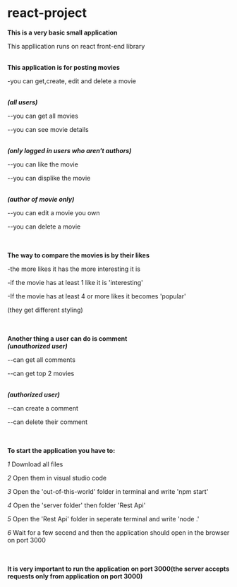 # react-project

**This is a very basic small application**  

 
This appllication runs on react front-end library  

  \
**This application is for posting movies**

-you can get,create, edit and delete a movie

  \
***(all users)***
 
--you can get all movies

--you can see movie details

  \
***(only logged in users who aren't authors)***

--you can like the movie

--you can displike the movie

  \
***(author of movie only)***

--you can edit a movie you own

--you can delete a movie
  
  \
  \
**The way to compare the movies is by their likes**

-the more likes it has the more interesting it is

-if the movie has at least 1 like it is 'interesting'

-If the movie has at least 4 or more likes it becomes 'popular'

(they get different styling)  

  
  \
  \
**Another thing a user can do is comment**
  \
***(unauthorized user)***

--can get all comments 

--can get top 2 movies

  \
***(authorized user)***

--can create a comment

--can delete their comment
  
  \
  \
**To start the application you have to:**

*1* Download all files

*2* Open them in visual studio code

*3* Open the 'out-of-this-world' folder in terminal and write 'npm start'

*4* Open the 'server folder' then folder 'Rest Api'

*5* Open the 'Rest Api' folder in seperate terminal and write 'node .'

*6* Wait for a few secend and then the application should open in the browser on port 3000  

  \
  \
**It is very important to run the application on port 3000(the server accepts requests only from application on port 3000)**


